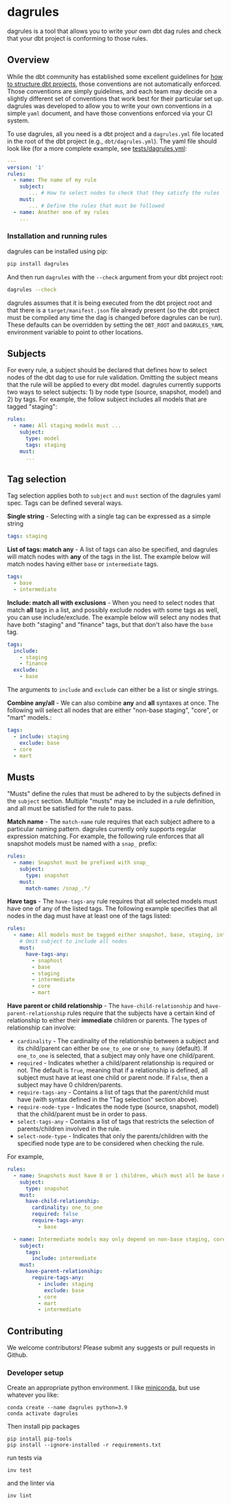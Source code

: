 # dagrules

dagrules is a tool that allows you to write your own dbt dag rules and check
that your dbt project is conforming to those rules.

## Overview

While the dbt community has established some excellent guidelines for
[how to structure dbt
projects](https://discourse.getdbt.com/t/how-we-structure-our-dbt-projects/355),
those conventions are not automatically enforced.  Those
conventions are simply guidelines, and each team may decide on a
slightly different set of conventions that work best for their
particular set up.  dagrules was developed to allow you to write your
own conventions in a simple `yaml` document, and have those
conventions enforced via your CI system.

To use dagrules, all you need is a dbt project and a `dagrules.yml`
file located in the root of the dbt project (e.g.,
`dbt/dagrules.yml`).  The yaml file should look like (for a more
complete example, see [tests/dagrules.yml](test/dagrules.yml):

````yaml
---
version: '1'
rules:
  - name: The name of my rule
    subject:
       ... # How to select nodes to check that they satisfy the rules
    must:
       ... # Define the rules that must be followed
  - name: Another one of my rules
    ...
````

### Installation and running rules

dagrules can be installed using pip:

````bash
pip install dagrules
````

And then run `dagrules` with the `--check` argument from your dbt project root:

````bash
dagrules --check
````

dagrules assumes that it is being executed from the dbt project root and that there is
a `target/manifest.json` file already present (so the dbt project must be compiled
any time the dag is changed before dagrules can be run).  These defaults can
be overridden by setting the `DBT_ROOT` and `DAGRULES_YAML` environment variable to
point to other locations.

## Subjects

For every rule, a subject should be declared that defines how to
select nodes of the dbt dag to use for rule validation.  Omitting the
subject means that the rule will be applied to every dbt model.
dagrules currently supports two ways to select subjects: 1) by node
type (source, snapshot, model) and 2) by tags.  For example, the
follow subject includes all models that are tagged "staging":

````yaml
rules:
  - name: All staging models must ...
    subject:
      type: model
      tags: staging
    must:
      ...
````


## Tag selection

Tag selection applies both to `subject` and `must` section of the
dagrules yaml spec.  Tags can be defined several ways.

**Single string** - Selecting with a single tag can be expressed as a simple string

````yaml
tags: staging
````

**List of tags: match any** - A list of tags can also be specified, and
dagrules will match nodes with **any** of the tags in the list.  The
example below will match nodes having either `base` or `intermediate`
tags.

````yaml
tags:
  - base
  - intermediate
````

**Include: match all with exclusions** - When you need to select nodes
that match **all** tags in a list, and possibly exclude nodes with
some tags as well, you can use include/exclude.  The example below
will select any nodes that have both "staging" and "finance" tags, but
that don't also have the `base` tag.

````yaml
tags:
  include:
    - staging
    - finance
  exclude:
    - base
````

The arguments to `include` and `exclude` can either be a list or single strings.


**Combine any/all** - We can also combine **any** and **all** syntaxes
at once.  The following will select all nodes that are either
"non-base staging", "core", or "mart" models.:

````yaml
tags:
  - include: staging
    exclude: base
  - core
  - mart
````

## Musts

"Musts" define the rules that must be adhered to by the subjects defined in the `subject`
section.  Multiple "musts" may be included in a rule definition, and all must be
satisfied for the rule to pass.

**Match name** - The `match-name` rule requires that each subject adhere to a
particular naming pattern.  dagrules currently only supports regular expression matching.
For example, the following rule enforces that all snapshot models must be named with
a `snap_` prefix:

````yaml
rules:
  - name: Snapshot must be prefixed with snap_
    subject:
      type: snapshot
    must:
      match-name: /snap_.*/
````

**Have tags** - The `have-tags-any` rule requires that all selected models must have
one of any of the listed tags.  The following example specifies that all nodes in the dag
must have at least one of the tags listed:

````yaml
rules:
  - name: All models must be tagged either snapshot, base, staging, intermediate, core, mart
    # Omit subject to include all nodes
    must:
      have-tags-any:
        - snaphost
        - base
        - staging
        - intermediate
        - core
        - mart
````

**Have parent or child relationship** - The `have-child-relationship`
and `have-parent-relationship` rules require that the subjects have a
certain kind of relationship to either their **immediate** children or
parents.  The types of relationship can involve:
  * `cardinality` - The cardinality of the relationship between a subject and its child/parent
    can either be `one_to_one` or `one_to_many` (default).  If `one_to_one` is selected,
    that a subject may only have one child/parent.
  * `required` - Indicates whether a child/parent relationship is required or not.  The default
    is `True`, meaning that if a relationship is defined, all subject must have at least
    one child or parent node.  If `False`, then a subject may have 0 children/parents.
  * `require-tags-any` - Contains a list of tags that the parent/child
    must have (with syntax defined in the "Tag selection" section
    above).
  * `require-node-type` - Indicates the node type (source, snapshot, model) that the child/parent
    must be in order to pass.
  * `select-tags-any` - Contains a list of tags that restricts the selection of parents/children
    involved in the rule.
  * `select-node-type` - Indicates that only the parents/children with the specified node
    type are to be considered when checking the rule.

For example,

````yaml
rules:
  - name: Snapshots must have 0 or 1 children, which must all be base models
    subject:
      type: snapshot
    must:
      have-child-relationship:
        cardinality: one_to_one
        required: false
        require-tags-any:
          - base

  - name: Intermediate models may only depend on non-base staging, core, mart, or other intermediate models
    subject:
      tags:
        include: intermediate
    must:
      have-parent-relationship:
        require-tags-any:
          - include: staging
            exclude: base
          - core
          - mart
          - intermediate
````


## Contributing

We welcome contributors!  Please submit any suggests or pull requests in Github.

### Developer setup

Create an appropriate python environment.  I like [miniconda](https://conda.io/miniconda.html),
but use whatever you like:

    conda create --name dagrules python=3.9
    conda activate dagrules

Then install pip packages

    pip install pip-tools
    pip install --ignore-installed -r requirements.txt

run tests via

    inv test

and the linter via

    inv lint

